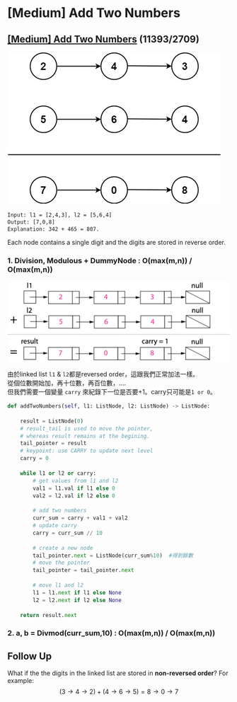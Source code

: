 # \[Medium\] Add Two Numbers

## [\[Medium\] Add Two Numbers](https://leetcode.com/problems/add-two-numbers/)      \(11393/2709\)

![](../../.gitbook/assets/image%20%2881%29.png)

```text
Input: l1 = [2,4,3], l2 = [5,6,4]
Output: [7,0,8]
Explanation: 342 + 465 = 807.
```

Each node contains a single digit and the digits are stored in reverse order.

### 1. Division, Modulous + DummyNode : O\(max\(m,n\)\) / O\(max\(m,n\)\)

![Visualization of the addition of two numbers: 342 + 465 = 807](../../.gitbook/assets/image%20%2885%29.png)

由於linked list `l1` & `l2`都是reversed order，這跟我們正常加法一樣。  
從個位數開始加，再十位數，再百位數，....  
但我們需要一個變量 `carry` 來紀錄下一位是否要+1。carry只可能是`1 or 0`。

```python
def addTwoNumbers(self, l1: ListNode, l2: ListNode) -> ListNode:

    result = ListNode(0)
    # result_tail is used to move the pointer, 
    # whereas result remains at the begining. 
    tail_pointer = result
    # keypoint: use CARRY to update next level 
    carry = 0

    while l1 or l2 or carry:
        # get values from l1 and l2 
        val1 = l1.val if l1 else 0
        val2 = l2.val if l2 else 0
        
        # add two numbers
        curr_sum = carry + val1 + val2
        # update carry
        carry = curr_sum // 10
        
        # create a new node
        tail_pointer.next = ListNode(curr_sum%10)  #得到餘數
        # move the pointer
        tail_pointer = tail_pointer.next

        # move l1 and l2            
        l1 = l1.next if l1 else None
        l2 = l2.next if l2 else None

    return result.next
```

### 2. a, b = Divmod\(curr\_sum,10\) :      O\(max\(m,n\)\) / O\(max\(m,n\)\)

## Follow Up

What if the the digits in the linked list are stored in **non-reversed order**? For example: $$(3 \to 4 \to 2) + (4 \to 6 \to 5) = 8 \to 0 \to 7$$ 

